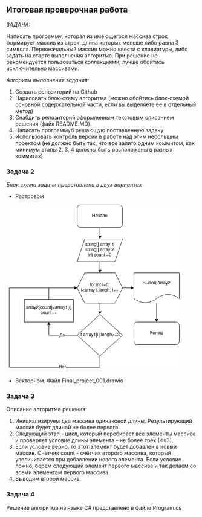 ## Итоговая проверочная работа ##

*ЗАДАЧА:*

Написать программу, которая из имеющегося массива строк формирует массив из строк, длина которых меньше либо равна 3 символа. Первоначальный массив можно ввести с клавиатуры, либо задать на старте выполнения алгоритма. При решение не рекомендуется пользоваться коллекциями, лучше обойтись исключительно массивами.

*Алгоритм выполнения задания:*

1. Создать репозиторий на Github
2. Нарисовать блок-схему алгоритма (можно обойтись блок-схемой основной содержательной части, если вы выделяете ее в отдельный метод)
3. Снабдить репозиторий оформленным текстовым описанием решения (файл README.MD)
4. Написать программуб решающую поставленную задачу
5. Использовать контроль версий в работе над этим небольшим проектом (не должно быть так, что все залито одним коммитом, как минимум  этапы 2, 3, 4 должны быть расположены в разных коммитах)

### Задача 2 
*Блок схема задачи представлена в двух вариантах*
* Растровом

![блок схема решаемой задачи](Final_project_001.drawio.png)
* Векторном.  Файл Final_project_001.drawio

### Задача 3
Описание алгоритма решения:
1. Инициализируем два массива одинаковой длины. Результирующий массив будет длиной не более первого.
2. Следующий этап - цикл, который перебирает все элементы массива и проверяет условие длины элемента - не более трех (<=3).
3. Если условие верно, то этот элемент будет добавлен в новый массив.
Счётчик count - счётчик второго массива, который увеличивается при добавлении нового элемента.
Если условие ложно, берем следующий элемент первого массива и так делаем со всеми элементам первого массива.
4. Выводим второй массив.

### Задача 4
Решение алгоритма на языке C# представлено в файле Program.cs

